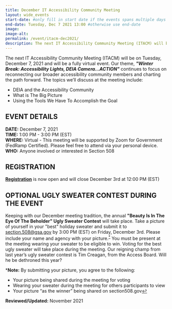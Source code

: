 ```yaml
---
title: December IT Accessibility Community Meeting
layout: wide_events
start-date: #only fill in start date if the events spans multiple days
end-date: Tuesday, Dec 7 2021 13:00 #otherwise use end-date
image:
image-alt: 
permalink: /event/itacm-dec2021/
description: The next IT Accessibility Community Meeting (ITACM) will be on Tuesday, December 7, 2021 and will be a fully virtual event. Our theme, "Winter Break&#58; Accessibility Lights, DEIA Camera...ACTION” continues to focus on reconnecting our broader accessibility community members and charting the path forward. 
---
```


The next IT Accessibility Community Meeting (ITACM) will be on Tuesday, December 7, 2021 and will be a fully virtual event. Our theme, ***"Winter Break: Accessibility Lights, DEIA Camera...ACTION"*** continues to focus on reconnecting our broader accessibility community members and charting the path forward. The topics we’ll discuss at the meeting include:

- DEIA and the Accessibility Community 
- What is The Big Picture
- Using the Tools We Have To Accomplish the Goal

## EVENT DETAILS
**DATE:** December 7, 2021  
**TIME:** 1:00 PM - 3:00 PM (EST)  
**WHERE:** Virtual - This meeting will be supported by Zoom for Government (FedRamp Certified). Please feel free to attend via your personal device.  
**WHO:** Anyone involved or interested in Section 508  

## REGISTRATION
**[Registration](https://feedback.gsa.gov/jfe/form/SV_5hhVlJZeuzpJ4nI)** is now open and will close December 3rd at 12:00 PM (EST)

## OPTIONAL UGLY SWEATER CONTEST DURING THE EVENT
Keeping with our December meeting tradition, the annual **"Beauty Is In The Eye Of The Beholder" Ugly Sweater Contest** will take place. Take a picture of yourself in your "best" holiday sweater and submit it to [section.508@gsa.gov](section.508@gsa.gov) by 3:00 PM (EST) on Friday, December 3rd. Please include your name and agency with your picture.<sup><a href="#fn1" id="ref1">*</a></sup> You must be present at the meeting wearing your sweater to be eligible to win. Voting for the best ugly sweater will take place during the meeting. Our reigning champ from last year’s ugly sweater contest is Tim Creagan, from the Access Board. Will he be dethroned this year?

<span id="fn1">

***Note:** By submitting your picture, you agree to the following:

- Your picture being shared during the meeting for voting
- Wearing your sweater during the meeting for others participants to view
- Your picture “as the winner” being shared on section508.gov<a href="#ref1" title="Jump back to footnote reference.">↩</a></span>

**Reviewed/Updated:** November 2021